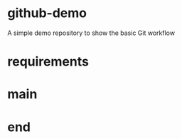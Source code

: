 # github-demo
A simple demo repository to show the basic Git workflow
# requirements 

# main

# end
